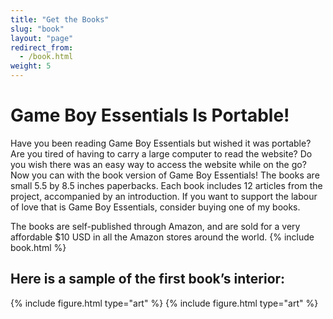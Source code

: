 ```yaml
---
title: "Get the Books"
slug: "book"
layout: "page"
redirect_from:
  - /book.html
weight: 5
---
```

# Game Boy Essentials Is Portable!

Have you been reading Game Boy Essentials but wished it was portable? Are you tired of having to carry a large computer to read the website? Do you wish there was an easy way to access the website while on the go? Now you can with the book version of Game Boy Essentials! The books are small 5.5 by 8.5 inches paperbacks. Each book includes 12 articles from the project, accompanied by an introduction. If you want to support the labour of love that is Game Boy Essentials, consider buying one of my books.

The books are self-published through Amazon, and are sold for a very affordable $10 USD in all the Amazon stores around the world.
{% include book.html %}

## Here is a sample of the first book’s interior:

<div class="gallery">
{% include figure.html type="art" %}
{% include figure.html type="art" %}
</div>